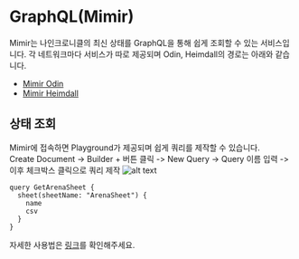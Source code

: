 # GraphQL(Mimir)

Mimir는 나인크로니클의 최신 상태를 GraphQL을 통해 쉽게 조회할 수 있는 서비스입니다.
각 네트워크마다 서비스가 따로 제공되며 Odin, Heimdall의 경로는 아래와 같습니다.

- [Mimir Odin](https://mimir.nine-chronicles.dev/odin/graphql/) 
- [Mimir Heimdall](https://mimir.nine-chronicles.dev/odin/graphql/)

## 상태 조회

Mimir에 접속하면 Playground가 제공되며 쉽게 쿼리를 제작할 수 있습니다.  
Create Document -> Builder + 버튼 클릭 -> New Query -> Query 이름 입력 -> 이후 체크박스 클릭으로 쿼리 제작
![alt text](/graphql-mimir-sample.png)

```gql
query GetArenaSheet {
  sheet(sheetName: "ArenaSheet") {
    name
    csv
  }
}
```

자세한 사용법은 [링크](https://chillicream.com/docs/bananacakepop/v2/explore-the-ui)를 확인해주세요.
